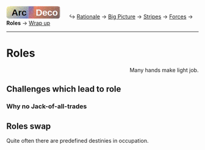 [![Arc Deco.](../../../_rsc/_img/ArcDeco/ArcDeco-bar-h33px_rounded.jpg)](../../README.md) &nbsp;&nbsp;&nbsp;&nbsp;&nbsp;↪️&nbsp;[Rationale](1.ArcDeco-Rationale.md) -> [Big&nbsp;Picture](2.ArcDeco-BigPict.md) -> 
[Stripes](3.ArcDeco-Stripes.md) -> [Forces](4.ArcDeco-Forces.md) -> **Roles** -> [Wrap&nbsp;up](7.ArcDeco-WrapUp.md)

---

# Roles

<p dir="rtl">.Many hands make light job</p>


## Challenges which lead to role

### Why no Jack-of-all-trades

## Roles swap



Quite often there are predefined destinies in occupation.
